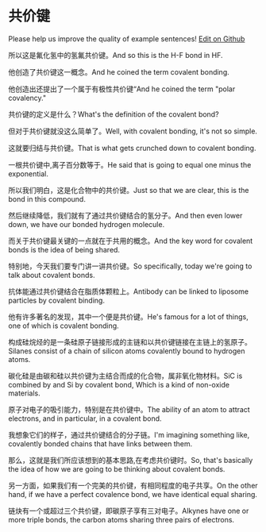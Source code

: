 # 共价键

Please help us improve the quality of example sentences! [Edit on Github](https://github.com/jiyushe/jiyu-example-sentence-source/blob/main/chinese/gongjiajian.md)

<p><span class="chinese">所以这是氟化氢中的氢氟共价键。</span><span class="english">And so this is the H-F bond in HF.</span></p>

<p><span class="chinese">他创造了共价键这一概念。</span><span class="english">And he coined the term covalent bonding.</span></p>

<p><span class="chinese">他创造出还提出了一个属于有极性共价键“</span><span class="english">And he coined the term "polar covalency."</span></p>

<p><span class="chinese">共价键的定义是什么？</span><span class="english">What's the definition of the covalent bond?</span></p>

<p><span class="chinese">但对于共价键就没这么简单了。</span><span class="english">Well, with covalent bonding, it's not so simple.</span></p>

<p><span class="chinese">这就要归结与共价键。</span><span class="english">That is what gets crunched down to covalent bonding.</span></p>

<p><span class="chinese">一根共价键中,离子百分数等于。</span><span class="english">He said that is going to equal one minus the exponential.</span></p>

<p><span class="chinese">所以我们明白，这是化合物中的共价键。</span><span class="english">Just so that we are clear, this is the bond in this compound.</span></p>

<p><span class="chinese">然后继续降低，我们就有了通过共价键结合的氢分子。</span><span class="english">And then even lower down, we have our bonded hydrogen molecule.</span></p>

<p><span class="chinese">而关于共价键最关键的一点就在于共用的概念。</span><span class="english">And the key word for covalent bonds is the idea of being shared.</span></p>

<p><span class="chinese">特别地，今天我们要专门讲一讲共价键。</span><span class="english">So specifically, today we're going to talk about covalent bonds.</span></p>

<p><span class="chinese">抗体能通过共价键结合在脂质体颗粒上。</span><span class="english">Antibody can be linked to liposome particles by covalent binding.</span></p>

<p><span class="chinese">他有许多著名的发现，其中一个便是共价键。</span><span class="english">He's famous for a lot of things, one of which is covalent bonding.</span></p>

<p><span class="chinese">构成硅烷烃的是一条硅原子链接形成的主链和以共价键链接在主链上的氢原子。</span><span class="english">Silanes consist of a chain of silicon atoms covalently bound to hydrogen atoms.</span></p>

<p><span class="chinese">碳化硅是由碳和硅以共价键为主结合而成的化合物，属非氧化物材料。</span><span class="english">SiC is combined by and Si by covalent bond, Which is a kind of non-oxide materials.</span></p>

<p><span class="chinese">原子对电子的吸引能力，特别是在共价键中。</span><span class="english">The ability of an atom to attract electrons, and in particular, in a covalent bond.</span></p>

<p><span class="chinese">我想象它们的样子，通过共价键结合的分子链。</span><span class="english">I'm imagining something like, covalently bonded chains that have links between them.</span></p>

<p><span class="chinese">那么，这就是我们所应该想到的基本思路,在考虑共价键时。</span><span class="english">So, that's basically the idea of how we are going to be thinking about covalent bonds.</span></p>

<p><span class="chinese">另一方面，如果我们有一个完美的共价键，有相同程度的电子共享。</span><span class="english">On the other hand, if we have a perfect covalence bond, we have identical equal sharing.</span></p>

<p><span class="chinese">链炔有一个或超过三个共价键，即碳原子享有三对电子。</span><span class="english">Alkynes have one or more triple bonds, the carbon atoms sharing three pairs of electrons.</span></p>

